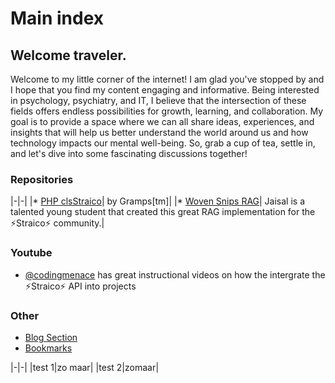 # Main index

## Welcome traveler.

Welcome to my little corner of the internet! I am glad you've stopped by and I hope that you find my content engaging and informative. Being interested in psychology, psychiatry, and IT, I believe that the intersection of these fields offers endless possibilities for growth, learning, and collaboration. My goal is to provide a space where we can all share ideas, experiences, and insights that will help us better understand the world around us and how technology impacts our mental well-being. So, grab a cup of tea, settle in, and let's dive into some fascinating discussions together!


### Repositories

|-|-|
|* [PHP clsStraico](https://github.com/roelfrenkema/clsStraico)| by Gramps[tm]|
|* [Woven Snips RAG](https://github.com/ekjaisal/WovenSnips)| Jaisal is a talented young student that created this great RAG implementation for the ⚡Straico⚡ community.|

### Youtube

* [@codingmenace](https://www.youtube.com/@codingmenace) has great instructional videos on how the intergrate the ⚡Straico⚡ API into projects 

### Other

* [Blog Section](blog)
* [Bookmarks](bookmarks.md)

|-|-|
|test 1|zo maar|
|test 2|zomaar|
